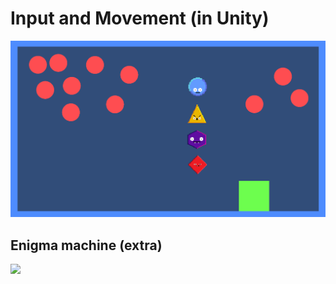 # Input and Movement (in Unity)

![](GP20%20Input%20and%20Movement/demo.gif)

## Enigma machine (extra)
![](Enigma%20Machine/demo.gif)
